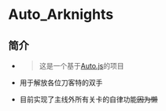 # Auto_Arknights

## 简介

- > 这是一个基于[Auto.js](https://github.com/hyb1996/Auto.js)的项目

- 用于解放各位刀客特的双手

- 目前实现了主线外所有关卡的自律功能~~因为懒~~
